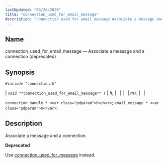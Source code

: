 ```yaml
---
lastUpdated: "03/26/2020"
title: "connection_used_for_email_message"
description: "connection used for email message Associate a message and a connection deprecated void connection used for email message h m connection handle h email message m Associate a message and a connection Use connection used for message instead..."
---
```


<a name="apis.connection_used_for_email_message"></a> 
## Name

connection_used_for_email_message — Associate a message and a connection (deprecated)

## Synopsis

`#include "connection.h"`

| `void **connection_used_for_email_message** (` | <var class="pdparam">h</var>, |   |
|   | <var class="pdparam">m</var>`)`; |   |

`connection_handle * <var class="pdparam">h</var>`;
`email_message * <var class="pdparam">m</var>`;<a name="idp48976448"></a> 
## Description

Associate a message and a connection.

**<a name="idp48977664"></a> Deprecated**

Use [connection_used_for_message](/momentum/3/3-api/apis-connection-used-for-message) instead.